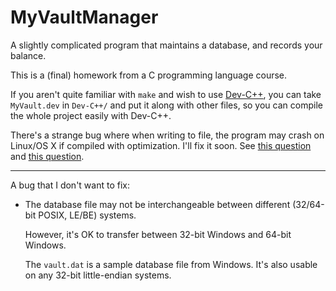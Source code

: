 # MyVaultManager

A slightly complicated program that maintains a database, and records your balance.

This is a (final) homework from a C programming language course.

If you aren't quite familiar with `make` and wish to use [Dev-C++][devcpp], you can take `MyVault.dev` in `Dev-C++/` and put it along with other files, so you can compile the whole project easily with Dev-C++.

There's a strange bug where when writing to file, the program may crash on Linux/OS X if compiled with optimization. I'll fix it soon. See [this question][Q1] and [this question][Q2].

  [Q1]: https://stackoverflow.com/q/47220212/5958455 "Stack Overflow"
  [Q2]: https://stackoverflow.com/q/47224138/5958455 "Stack Overflow"

---

A bug that I don't want to fix:

- The database file may not be interchangeable between different (32/64-bit POSIX, LE/BE) systems.

  However, it's OK to transfer between 32-bit Windows and 64-bit Windows.

  The `vault.dat` is a sample database file from Windows. It's also usable on any 32-bit little-endian systems.

	[devcpp]: https://sourceforge.net/projects/orwelldevcpp/
